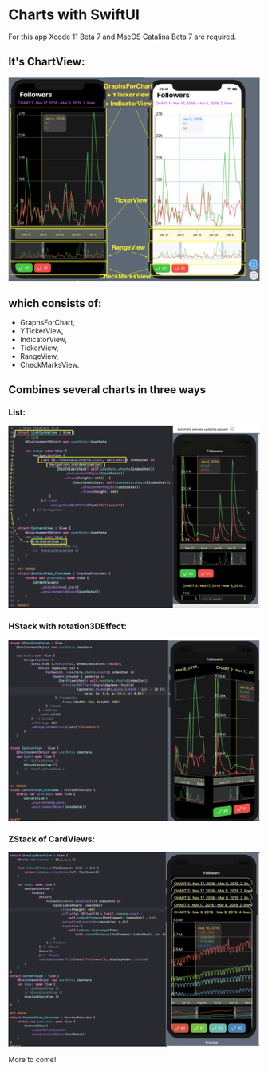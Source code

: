 # Charts with SwiftUI

For this app Xcode 11 Beta 7 and MacOS Catalina Beta 7 are required.
## It's ChartView:
 
![ChartView](ChartView.png)

## which consists of:

- GraphsForChart,
- YTickerView, 
- IndicatorView,
- TickerView, 
- RangeView, 
- CheckMarksView.


## Combines several charts in three ways 

### List:

![List](List.png)

### HStack with rotation3DEffect:

![HStack with rotation3DEffect](HStack.png)

### ZStack of CardViews:

![ZStack of CardViews](ZStack.png)




More to come!


